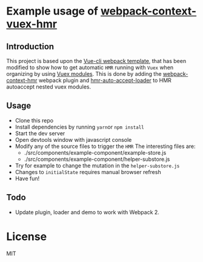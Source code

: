 # Example usage of [webpack-context-vuex-hmr](https://github.com/presidenten/webpack-context-vuex-hmr)

## Introduction
This project is based upon the [Vue-cli webpack template](https://github.com/vuejs-templates/webpack), that has been modified to show how to get automatic `HMR` running with `Vuex` when organizing by using [Vuex modules](https://vuex.vuejs.org/en/modules.html).
This is done by adding the [webpack-context-hmr](https://github.com/presidenten/webpack-context-vuex-hmr) webpack plugin and [hmr-auto-accept-loader](https://github.com/presidenten/hmr-auto-accept-loader) to HMR autoaccept nested vuex modules.

## Usage

- Clone this repo
- Install dependencies by running `yarn`or `npm install`
- Start the dev server
- Open devtools window with javascript console
- Modify any of the source files to trigger the `HMR`
  The interesting files are:
    - ./src/components/example-component/example-store.js
    - ./src/components/example-component/helper-substore.js
- Try for example to change the mutation in the `helper-substore.js`
- Changes to `initialState` requires manual browser refresh
- Have fun!

## Todo
- Update plugin, loader and demo to work with Webpack 2.

# License
MIT
